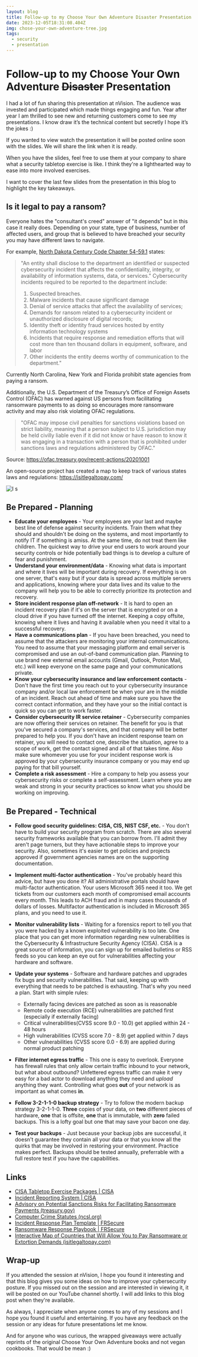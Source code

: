 ```yaml
---
layout: blog
title: Follow-up to my Choose Your Own Adventure Disaster Presentation
date: 2023-12-05T18:31:08.404Z
img: chose-your-own-adventure-tree.jpg
tags:
  - security
  - presentation
---
```

# Follow-up to my Choose Your Own Adventure ~~Disaster~~ Presentation

I had a lot of fun sharing this presentation at nVision. The audience was invested and participated which made things engaging and fun. Year after year I am thrilled to see new and returning customers come to see my presentations. I know draw it’s the technical content but secretly I hope it’s the jokes :) 

If you wanted to view watch the presentation it will be posted online soon with the slides. We will share the link when it is ready.

When you have the slides, feel free to use them at your company to share what a security tabletop exercise is like. I think they're a lighthearted way to ease into more involved exercises.

I want to cover the last few slides from the presentation in this blog to highlight the key takeaways. 

## Is it legal to pay a ransom?

Everyone hates the "consultant's creed" answer of "it depends" but in this case it really does. Depending on your state, type of business, number of affected users, and group that is believed to have breached your security you may have different laws to navigate.

For example, [North Dakota Century Code Chapter 54-59.1](https://ndlegis.gov/cencode/t54c59-1.html) states:

>  "An entity shall disclose to the department an identified or suspected cybersecurity incident that affects the confidentiality, integrity, or availability of information systems, data, or services." Cybersecurity incidents required to be reported to the department include:
>
> 1. Suspected breaches.
> 2. Malware incidents that cause significant damage
> 3. Denial of service attacks that affect the availability of services; 
> 4. Demands for ransom related to a cybersecurity incident or unauthorized disclosure of     digital records; 
> 5. Identity theft or identity fraud services hosted by entity information technology systems
> 6. Incidents that require response and remediation efforts that will cost more than ten     thousand dollars in equipment, software, and labor
> 7. Other incidents the entity deems worthy of communication to the department."

Currently North Carolina, New York and Florida prohibit state agencies from paying a ransom.

Additionally, the U.S. Department of the Treasury’s Office of Foreign Assets Control (OFAC) has warned against US persons from facilitating ransomware payments to as doing so encourages more ransomware activity and may also risk violating OFAC regulations.

> "OFAC may impose civil penalties for sanctions violations based on strict liability, meaning that a person subject to U.S. jurisdiction may be held civilly liable even if it did not know or have reason to know it was engaging in a transaction with a person that is prohibited under sanctions laws and regulations administered by OFAC."

Source: https://ofac.treasury.gov/recent-actions/20201001

An open-source project has created a map to keep track of various states laws and regulations: https://isitlegaltopay.com/

![I](image-20231115163648138.png)
s 

## Be Prepared - Planning

* **Educate your employees** - Your employees are your last and maybe best line of defense against security incidents. Train them what they should and shouldn't be doing on the systems, and most importantly to notify IT if something is amiss. At the same time, do not treat them like children. The quickest way to drive your end users to work around your security controls or hide potentially bad things is to develop a culture of fear and punishment.  
* **Understand your environment/data** - Knowing what data is important and where it lives will be important during recovery. If everything is on one server, that's easy but if your data is spread across multiple servers and applications, knowing where your data lives and its value to the company will help you to be able to correctly prioritize its protection and recovery. 
* **Store incident response plan off-network** - It is hard to open an incident recovery plan if it's on the server that is encrypted or on a cloud drive if you have turned off the internet. Keeping a copy offsite, knowing where it lives and having it available when you need it vital to a successful recovery.
* **Have a communications plan** - If you have been breached, you need to assume that the attackers are monitoring your internal communications. You need to assume that your messaging platform and email server is compromised and use an out-of-band communication plan. Planning to use brand new external email accounts (Gmail, Outlook, Proton Mail, etc.) will keep everyone on the same page and your communications private.
* **Know your cybersecurity insurance and law enforcement contacts** - Don't have the first time you reach out to your cybersecurity insurance company and/or local law enforcement be when your are in the middle of an incident. Reach out ahead of time and make sure you have the correct contact information, and they have your so the initial contact is quick so you can get to work faster.
* **Consider cybersecurity IR service retainer** - Cybersecurity companies are now offering their services on retainer. The benefit for you is that you've secured a company's services, and that company will be better prepared to help you. If you don't have an incident response team on retainer, you will need to contact one, describe the situation, agree to a scope of work, get the contact signed and all of that takes time. Also make sure whomever you use for your incident response work is approved by your cybersecurity insurance company or you may end up paying for that bill yourself. 
* **Complete a risk assessment** - Hire a company to help you assess your cybersecurity risks or complete a self-assessment. Learn where you are weak and strong in your security practices so know what you should be working on improving.

## Be Prepared - Technical

* **Follow good security guidelines: CISA, CIS, NIST CSF, etc.** - You don't have to build your security program from scratch. There are also several security frameworks available that you can borrow from. I'll admit they aren't page turners, but they have actionable steps to improve your security. Also, sometimes it's easier to get policies and projects approved if government agencies names are on the supporting documentation.
* **Implement multi-factor authentication** - You've probably heard this advice, but have you done it? All administrative portals should have multi-factor authentication. Your users Microsoft 365 need it too. We get tickets from our customers each month of compromised email accounts every month. This leads to ACH fraud and in many cases thousands of dollars of losses. Multifactor authentication is included in Microsoft 365 plans, and you need to use it. 
* **Monitor vulnerability lists** - Waiting for a forensics report to tell you that you were hacked by a known exploited vulnerability is too late. One place that you can get more information regarding new vulnerabilities is the Cybersecurity & Infrastructure Security Agency (CISA). CISA is a great source of information, you can sign up for emailed bulletins or RSS feeds so you can keep an eye out for vulnerabilities affecting your hardware and software.
* **Update your systems** - Software and hardware patches and upgrades fix bugs and security vulnerabilities. That said, keeping up with everything that needs to be patched is exhausting. That's why you need a plan. Start with simple rules: 

  * Externally facing devices are patched as soon as is reasonable
  * Remote code execution (RCE) vulnerabilities are patched first (especially if externally facing)
  * Critical vulnerabilities(CVSS score 9.0 - 10.0) get applied within 24 - 48 hours
  * High vulnerabilities (CVSS score 7.0 - 8.9) get applied within 7 days
  * Other vulnerabilities (CVSS score 0.0 - 6.9) are applied during normal product patching
* **Filter internet egress traffic** - This one is easy to overlook. Everyone has firewall rules that only allow certain traffic inbound to your network, but what about outbound? Unfettered egress traffic can make it very easy for a bad actor to download anything they need and *upload* anything they want. Controlling what goes **out** of your network is as important as what comes **in**.
* **Follow 3-2-1-1-0 backup strategy** - Try to follow the modern backup strategy 3-2-1-1-0. **Three** copies of your data, on **two** different pieces of hardware, **one** that is offsite, **one** that is immutable, with **zero** failed backups. This is a lofty goal but one that may save your bacon one day.
* **Test your backups** - Just because your backup jobs are successful, it doesn't guarantee they contain all your data or that you know all the quirks that may be involved in restoring your environment. Practice makes perfect. Backups should be tested annually, preferrable with a full restore test if you have the capabilities.

## Links

* [CISA Tabletop Exercise Packages | CISA](https://www.cisa.gov/resources-tools/services/cisa-tabletop-exercise-packages)
* [Incident Reporting System | CISA](https://www.cisa.gov/forms/report)
* [Advisory on Potential Sanctions Risks for Facilitating Ransomware Payments (treasury.gov)](https://ofac.treasury.gov/media/48301/download)
* [Computer Crime Statutes (ncsl.org)](https://www.ncsl.org/technology-and-communication/computer-crime-statutes)
* [Incident Response Plan Template | ](https://frsecure.com/incident-response-plan-template/)[FRSecure](https://frsecure.com/incident-response-plan-template/)
* [Ransomware Response Playbook | ](https://frsecure.com/ransomware-response-playbook/)[FRSecure](https://frsecure.com/ransomware-response-playbook/)
* [Interactive Map of Countries that Will Allow You to Pay Ransomware or Extortion Demands (isitlegaltopay.com)](https://isitlegaltopay.com/)

## Wrap-up

If you attended the session at nVision, I hope you found it interesting and that this blog gives you some ideas on how to improve your cybersecurity posture. If you missed out on the session and are interested in viewing it, it will be posted on our YouTube channel shortly. I will add links to this blog post when they're available.

As always, I appreciate when anyone comes to any of my sessions and I hope you found it useful and entertaining. If you have any feedback on the session or any ideas for future presentations let me know.

And for anyone who was curious, the wrapped giveaways were actually reprints of the original Choose Your Own Adventure books and not vegan cookbooks. That would be mean :)